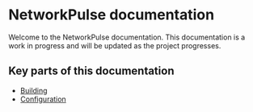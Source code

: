 # NetworkPulse documentation

Welcome to the NetworkPulse documentation. This documentation is a work in progress and will be updated as the project progresses.

## Key parts of this documentation

- [Building](doc/building/index.md)
- [Configuration](doc/configuration/index.md)